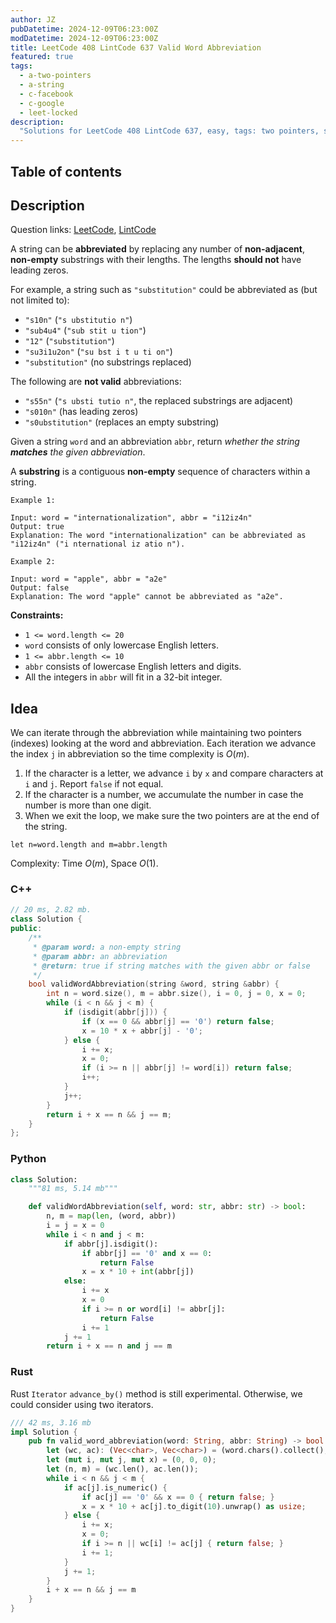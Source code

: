 ```yaml
---
author: JZ
pubDatetime: 2024-12-09T06:23:00Z
modDatetime: 2024-12-09T06:23:00Z
title: LeetCode 408 LintCode 637 Valid Word Abbreviation
featured: true
tags:
  - a-two-pointers
  - a-string
  - c-facebook
  - c-google
  - leet-locked
description:
  "Solutions for LeetCode 408 LintCode 637, easy, tags: two pointers, string, companies: facebook, google."
---
```


## Table of contents

## Description

Question links: [LeetCode](https://leetcode.com/problems/valid-word-abbreviation), [LintCode](https://www.lintcode.com/problem/637/)

A string can be **abbreviated** by replacing any number of **non-adjacent**, **non-empty** substrings with their lengths. The lengths **should not** have leading zeros.

For example, a string such as `"substitution"` could be abbreviated as (but not limited to):

-   `"s10n"` (`"s ubstitutio n"`)
-   `"sub4u4"` (`"sub stit u tion"`)
-   `"12"` (`"substitution"`)
-   `"su3i1u2on"` (`"su bst i t u ti on"`)
-   `"substitution"` (no substrings replaced)

The following are **not valid** abbreviations:

-   `"s55n"` (`"s ubsti tutio n"`, the replaced substrings are adjacent)
-   `"s010n"` (has leading zeros)
-   `"s0ubstitution"` (replaces an empty substring)

Given a string `word` and an abbreviation `abbr`, return _whether the string **matches** the given abbreviation_.

A **substring** is a contiguous **non-empty** sequence of characters within a string.

```
Example 1:

Input: word = "internationalization", abbr = "i12iz4n"
Output: true
Explanation: The word "internationalization" can be abbreviated as "i12iz4n" ("i nternational iz atio n").

Example 2:

Input: word = "apple", abbr = "a2e"
Output: false
Explanation: The word "apple" cannot be abbreviated as "a2e".
```

**Constraints:**

-   `1 <= word.length <= 20`
-   `word` consists of only lowercase English letters.
-   `1 <= abbr.length <= 10`
-   `abbr` consists of lowercase English letters and digits.
-   All the integers in `abbr` will fit in a 32-bit integer.

## Idea

We can iterate through the abbreviation while maintaining two pointers (indexes) looking at the word and abbreviation.
Each iteration we advance the index `j` in abbreviation so the time complexity is $O(m)$.

1. If the character is a letter, we advance `i` by `x` and compare characters at `i` and `j`. Report `false` if not equal.
2. If the character is a number, we accumulate the number in case the number is more than one digit.
3. When we exit the loop, we make sure the two pointers are at the end of the string.

`let n=word.length and m=abbr.length`

Complexity: Time $O(m)$, Space $O(1)$.

### C++

```cpp
// 20 ms, 2.82 mb.
class Solution {
public:
    /**
     * @param word: a non-empty string
     * @param abbr: an abbreviation
     * @return: true if string matches with the given abbr or false
     */
    bool validWordAbbreviation(string &word, string &abbr) {
        int n = word.size(), m = abbr.size(), i = 0, j = 0, x = 0;
        while (i < n && j < m) {
            if (isdigit(abbr[j])) {
                if (x == 0 && abbr[j] == '0') return false;
                x = 10 * x + abbr[j] - '0';
            } else {
                i += x;
                x = 0;
                if (i >= n || abbr[j] != word[i]) return false;
                i++;
            }
            j++;
        }
        return i + x == n && j == m;
    }
};
```

### Python

```python
class Solution:
    """81 ms, 5.14 mb"""

    def validWordAbbreviation(self, word: str, abbr: str) -> bool:
        n, m = map(len, (word, abbr))
        i = j = x = 0
        while i < n and j < m:
            if abbr[j].isdigit():
                if abbr[j] == '0' and x == 0:
                    return False
                x = x * 10 + int(abbr[j])
            else:
                i += x
                x = 0
                if i >= n or word[i] != abbr[j]:
                    return False
                i += 1
            j += 1
        return i + x == n and j == m
```

### Rust

Rust `Iterator` `advance_by()` method is still experimental. Otherwise, we could consider using two iterators.

```rust
/// 42 ms, 3.16 mb
impl Solution {
    pub fn valid_word_abbreviation(word: String, abbr: String) -> bool {
        let (wc, ac): (Vec<char>, Vec<char>) = (word.chars().collect(), abbr.chars().collect());
        let (mut i, mut j, mut x) = (0, 0, 0);
        let (n, m) = (wc.len(), ac.len());
        while i < n && j < m {
            if ac[j].is_numeric() {
                if ac[j] == '0' && x == 0 { return false; }
                x = x * 10 + ac[j].to_digit(10).unwrap() as usize;
            } else {
                i += x;
                x = 0;
                if i >= n || wc[i] != ac[j] { return false; }
                i += 1;
            }
            j += 1;
        }
        i + x == n && j == m
    }
}
```

